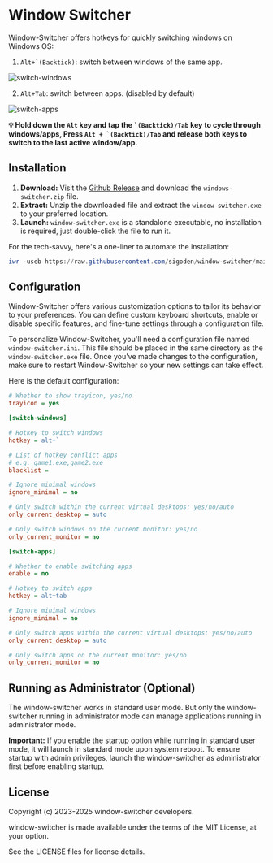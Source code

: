 # Window Switcher

Window-Switcher offers hotkeys for quickly switching windows on Windows OS:

1. ```Alt+`(Backtick)```: switch between windows of the same app.

![switch-windows](https://github.com/sigoden/window-switcher/assets/4012553/06d387ce-31fd-450b-adf3-01bfcfc4bce3)

2. ```Alt+Tab```: switch between apps. (disabled by default)

![switch-apps](https://github.com/sigoden/window-switcher/assets/4012553/0c74a7ca-3a48-4458-8d2d-b40dc041f067)

**💡 Hold down the `Alt` key and tap the ``` `(Backtick)/Tab ``` key to cycle through windows/apps, Press ```Alt + `(Backtick)/Tab``` and release both keys to switch to the last active window/app.**

## Installation

1. **Download:** Visit the [Github Release](https://github.com/sigoden/windows-switcher/releases) and download the `windows-switcher.zip` file.
2. **Extract:** Unzip the downloaded file and extract the `window-switcher.exe` to your preferred location.
3. **Launch:** `window-switcher.exe` is a standalone executable, no installation is required, just double-click the file to run it.

For the tech-savvy, here's a one-liner to automate the installation:
```ps1
iwr -useb https://raw.githubusercontent.com/sigoden/window-switcher/main/install.ps1 | iex
```

## Configuration

Window-Switcher offers various customization options to tailor its behavior to your preferences. You can define custom keyboard shortcuts, enable or disable specific features, and fine-tune settings through a configuration file.

To personalize Window-Switcher, you'll need a configuration file named `window-switcher.ini`. This file should be placed in the same directory as the `window-switcher.exe` file. Once you've made changes to the configuration, make sure to restart Window-Switcher so your new settings can take effect.

Here is the default configuration:

```ini
# Whether to show trayicon, yes/no
trayicon = yes 

[switch-windows]

# Hotkey to switch windows
hotkey = alt+`

# List of hotkey conflict apps
# e.g. game1.exe,game2.exe
blacklist =

# Ignore minimal windows
ignore_minimal = no

# Only switch within the current virtual desktops: yes/no/auto
only_current_desktop = auto

# Only switch windows on the current monitor: yes/no
only_current_monitor = no

[switch-apps]

# Whether to enable switching apps
enable = no 

# Hotkey to switch apps
hotkey = alt+tab

# Ignore minimal windows
ignore_minimal = no

# Only switch apps within the current virtual desktops: yes/no/auto
only_current_desktop = auto

# Only switch apps on the current monitor: yes/no
only_current_monitor = no
```

## Running as Administrator (Optional)

The window-switcher works in standard user mode. But only the window-switcher running in administrator mode can manage applications running in administrator mode.

**Important:** If you enable the startup option while running in standard user mode, it will launch in standard mode upon system reboot. To ensure startup with admin privileges, launch the window-switcher as administrator first before enabling startup.

## License

Copyright (c) 2023-2025 window-switcher developers.

window-switcher is made available under the terms of the MIT License, at your option.

See the LICENSE files for license details.
